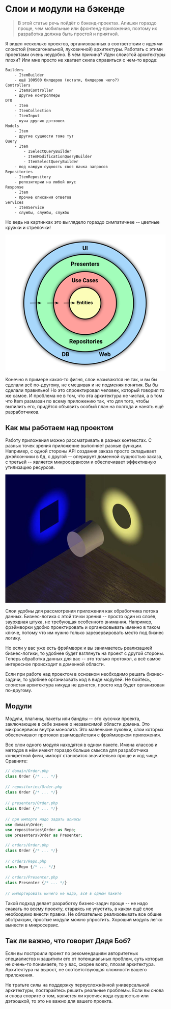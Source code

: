 # Слои и модули на бэкенде

> В этой статье речь пойдёт о бэкенд-проектах. Апишки гораздо проще, чем мобильные или фронтенд-приложения, поэтому их разработка должна быть простой и приятной.

Я видел несколько проектов, организованных в соответствии с идеями слоистой (гексагональной, луковичной) архитектуры. Работать с этими проектами очень неудобно. В чём причина? Идеи слоистой архитектуры плохи? Или мне просто не хватает скила справиться с чем-то вроде:

```
Builders
    - ItemBuilder
    - ещё 100500 билдеров (кстати, билдеров чего?)
Controllers
    - ItemsController
    - другие контроллеры
DTO
    - Item
    - ItemCollection
    - ItemInput
    - куча других дэтэошек
Models
    - Item
    - другие сущности тоже тут
Query
    - Item
        - ISelectQueryBuilder
        - ItemModificationQueryBuilder
        - ItemSelectQueryBuilder
    - под каждую сущность своя пачка запросов
Repositories
    - ItemRepository
    - репозитории на любой вкус
Response
    - Item
    - прочие описания ответов
Services
    - ItemService
    - службы, службы, службы
```

Но ведь на картинках это выглядело гораздо симпатичнее -- цветные кружки и стрелочки!

![чистая архитектура](./clean.png)

Конечно в примере какая-то фигня, слои называются не так, и вы бы сделали всё по-другому, не смешивая и не подменяя понятия. Вы бы сделали правильно! Но это спроектировал человек, который говорил то же самое. И проблема не в том, что эта архитектура не чистая, а в том что Item размазан по всему приложению так, что для того, чтобы выпилить его, придётся объявить особый план на полгода и нанять ещё разработчиков.

## Как мы работаем над проектом

Работу приложения можно рассматривать в разных контекстах. С разных точек зрения приложение выполняет разные функции. Например, с одной стороны API создания заказа просто складывает джэйсончики в бд, с другой -- оперирует доменной сущностью заказа, с третьей -- является микросервисом и обеспечивает эффективную утилизацию ресурсов.

![разные тени цилиндра](./cylindershadows.jpg)

Слои удобны для рассмотрения приложения как обработчика потока данных. Бизнес-логика с этой точки зрения -- просто один из слоёв, заурядная штука, не требующая особенного внимания. Например, фрэймворки удобно проектировать и организовывать именно в таком ключе, потому что им нужно только зарезервировать место под бизнес логику.

Но если у вас уже есть фрэймворк и вы занимаетесь реализацией бизнес-логики, то удобнее будет взглянуть на проект с другой стороны. Теперь обработка данных для вас -- это только протокол, а всё самое интересное происходит в доменной области.

Если при работе над проектом в основном необходимо решать бизнес-задачи, то удобнее организовать код в виде модулей. Не бойтесь, слоистая архитектура никуда не денется, просто код будет организован по-другому.


## Модули

Модули, плагины, пакеты или бандлы -- это кусочки проекта, заключающие в себе знание о независимой области домена. Это микросервисы внутри монолита. Это маленькие луковки, слои которых обеспечивают протокол взаимодействия с фрэймворком приложения.

Все слои одного модуля находятся в одном пакете. Имена классов и методов в нём имеют гораздо больше смысла для разработчика конкретной фичи, импорт становится значительно проще и код чище. Сравните:

```php
// domain/Order.php
class Order {/* ... */}

// repositories/Order.php
class Order {/* ... */}

// presenters/Order.php
class Order {/* ... */}

// при импорте надо задать алиасы
use domain\Order;
use repositories\Order as Repo;
use presenters\Order as Presenter;
```

```php
// orders/Order.php
class Order {/* ... */}

// orders/Repo.php
class Repo {/* ... */}

// orders/Presenter.php
class Presenter {/* ... */}

// импортировать ничего не надо, всё в одном пакете
```

Такой подход делает разработку бизнес-задач проще -- не надо скакать по всему проекту, стараясь не упустить, в каком ещё слое необходимо внести правки. Не обязательно реализовывать все общие абстракции, простые модули можно упростить. Хороший модуль легко вынести в микросервис.


## Так ли важно, что говорит Дядя Боб?

Если вы построили проект по рекомендациям авторитетных специалистов и защитили его от потенциальных проблем, суть которых не очень-то понимаете, то у вас, скорее всего, плохая архитектура. Архитектура на вырост, не соответствующая сложности вашего приложения.

Не тратьте силы на поддержку переусложнённой универсальной архитектуры, постарайтесь решить реальные проблемы. Если вы снова и снова спорите о том, является ли кусочек кода сущностью или дэтэошкой, то это не важно для вашего проекта.